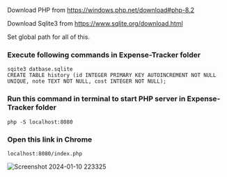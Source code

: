 Download PHP from https://windows.php.net/download#php-8.2

Download Sqlite3 from https://www.sqlite.org/download.html

Set global path for all of this.

### Execute following commands in Expense-Tracker folder
```
sqite3 datbase.sqlite
CREATE TABLE history (id INTEGER PRIMARY KEY AUTOINCREMENT NOT NULL UNIQUE, note TEXT NOT NULL, cost INTEGER NOT NULL);
```

### Run this command in terminal to start PHP server in Expense-Tracker folder
```
php -S localhost:8080
```
### Open this link in Chrome
```
localhost:8080/index.php
```
![Screenshot 2024-01-10 223325](https://github.com/deep-govindvira/Expense-Tracker/assets/126332769/75ba7c70-f0ab-4e6d-9b86-2d8262d488ba)

